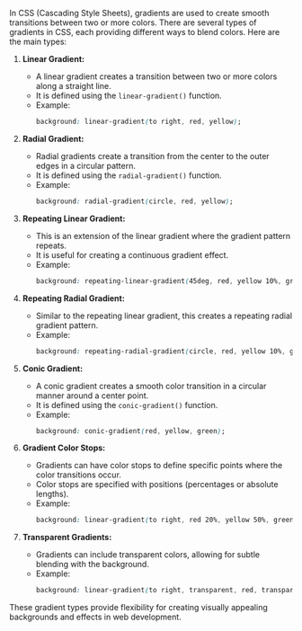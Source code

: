 In CSS (Cascading Style Sheets), gradients are used to create smooth transitions between two or more colors. There are several types of gradients in CSS, each providing different ways to blend colors. Here are the main types:

1. **Linear Gradient:**
   - A linear gradient creates a transition between two or more colors along a straight line.
   - It is defined using the `linear-gradient()` function.
   - Example:
     ```css
     background: linear-gradient(to right, red, yellow);
     ```

2. **Radial Gradient:**
   - Radial gradients create a transition from the center to the outer edges in a circular pattern.
   - It is defined using the `radial-gradient()` function.
   - Example:
     ```css
     background: radial-gradient(circle, red, yellow);
     ```

3. **Repeating Linear Gradient:**
   - This is an extension of the linear gradient where the gradient pattern repeats.
   - It is useful for creating a continuous gradient effect.
   - Example:
     ```css
     background: repeating-linear-gradient(45deg, red, yellow 10%, green 20%);
     ```

4. **Repeating Radial Gradient:**
   - Similar to the repeating linear gradient, this creates a repeating radial gradient pattern.
   - Example:
     ```css
     background: repeating-radial-gradient(circle, red, yellow 10%, green 20%);
     ```

5. **Conic Gradient:**
   - A conic gradient creates a smooth color transition in a circular manner around a center point.
   - It is defined using the `conic-gradient()` function.
   - Example:
     ```css
     background: conic-gradient(red, yellow, green);
     ```

6. **Gradient Color Stops:**
   - Gradients can have color stops to define specific points where the color transitions occur.
   - Color stops are specified with positions (percentages or absolute lengths).
   - Example:
     ```css
     background: linear-gradient(to right, red 20%, yellow 50%, green 80%);
     ```

7. **Transparent Gradients:**
   - Gradients can include transparent colors, allowing for subtle blending with the background.
   - Example:
     ```css
     background: linear-gradient(to right, transparent, red, transparent);
     ```

These gradient types provide flexibility for creating visually appealing backgrounds and effects in web development.
